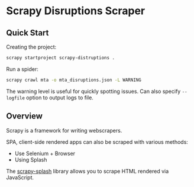 # Scrapy Disruptions Scraper

## Quick Start

Creating the project:

```bash
scrapy startproject scrapy-distruptions .
```


Run a spider:

```bash
scrapy crawl mta -o mta_disruptions.json -L WARNING
```

The warning level is useful for quickly spotting issues.
Can also specify `--logfile` option to output logs to file.


## Overview

Scrapy is a framework for writing webscrapers.


SPA, client-side rendered apps can also be scraped with various
methods:

* Use Selenium + Browser
* Using Splash

The [scrapy-splash](https://github.com/scrapy-plugins/scrapy-splash) 
library allows you to scrape HTML rendered via JavaScript.


